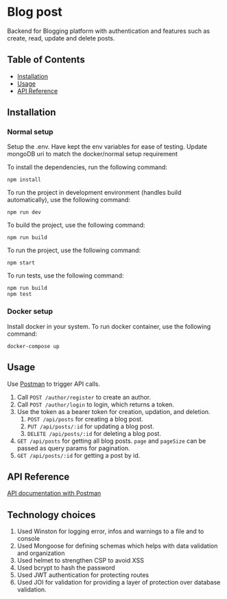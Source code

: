 # Blog post

Backend for Blogging platform with authentication and features such as create, read, update and delete posts.

## Table of Contents

-   [Installation](#installation)
-   [Usage](#usage)
-   [API Reference](#api-reference)

## Installation

### Normal setup

Setup the .env. Have kept the env variables for ease of testing. Update mongoDB uri to match the docker/normal setup requirement

To install the dependencies, run the following command:

```
npm install
```

To run the project in development environment (handles build automatically), use the following command:

```
npm run dev
```

To build the project, use the following command:

```
npm run build
```

To run the project, use the following command:

```
npm start
```

To run tests, use the following command:

```
npm run build
npm test
```

### Docker setup

Install docker in your system. To run docker container, use the following command:

```
docker-compose up
```

## Usage

Use [Postman](https://documenter.getpostman.com/view/10076231/2s9YBxXvWE) to trigger API calls.

1. Call `POST /author/register` to create an author.
2. Call `POST /author/login` to login, which returns a token.
3. Use the token as a bearer token for creation, updation, and deletion.
    1. `POST /api/posts` for creating a blog post.
    2. `PUT /api/posts/:id` for updating a blog post.
    3. `DELETE /api/posts/:id` for deleting a blog post.
4. `GET /api/posts` for getting all blog posts. `page` and `pageSize` can be passed as query params for pagination.
5. `GET /api/posts/:id` for getting a post by id.

## API Reference

[API documentation with Postman](https://documenter.getpostman.com/view/10076231/2s9YBxXvWE)

## Technology choices

1. Used Winston for logging error, infos and warnings to a file and to console
2. Used Mongoose for defining schemas which helps with data validation and organization
3. Used helmet to strengthen CSP to avoid XSS
4. Used bcrypt to hash the password
5. Used JWT authentication for protecting routes
6. Used JOI for validation for providing a layer of protection over database validation.
